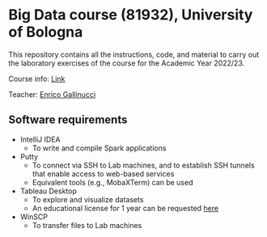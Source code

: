 # Big Data course (81932), University of Bologna

This repository contains all the instructions, code, and material to carry out the laboratory exercises of the course for the Academic Year 2022/23.

Course info: [Link](https://www.unibo.it/it/didattica/insegnamenti/insegnamento/2022/412684)

Teacher: [Enrico Gallinucci](https://www.unibo.it/sitoweb/enrico.gallinucci)

## Software requirements

- IntelliJ IDEA
  - To write and compile Spark applications
- Putty
  - To connect via SSH to Lab machines, and to establish SSH tunnels that enable access to web-based services
  - Equivalent tools (e.g., MobaXTerm) can be used
- Tableau Desktop
    - To explore and visualize datasets
    - An educational license for 1 year can be requested [here](https://www.tableau.com/academic/students)
- WinSCP
  - To transfer files to Lab machines